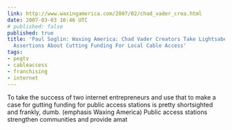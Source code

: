 ```yaml
---
link: http://www.waxingamerica.com/2007/02/chad_vader_crea.html
date: 2007-03-03 16:46 UTC
# published: false
published: true
title: 'Paul Soglin: Waxing America: Chad Vader Creators Take Lightsaber to Tom Still''s
  Assertions About Cutting Funding For Local Cable Access'
tags:
- pegtv
- cableaccess
- franchising
- internet
---
```


To take the success of two internet entrepreneurs and use that to make a case for gutting funding for public access stations is pretty shortsighted and frankly, dumb. (emphasis Waxing America) Public access stations strengthen communities and provide amat
